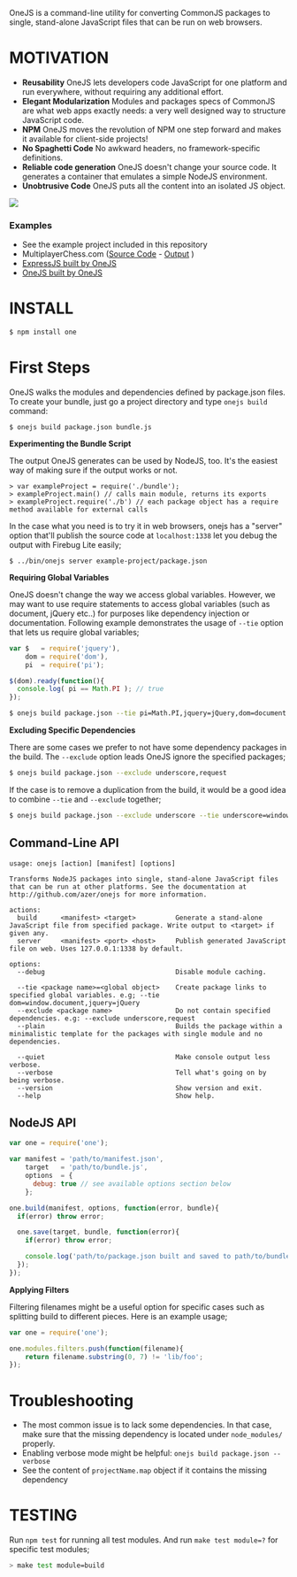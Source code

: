 OneJS is a command-line utility for converting CommonJS packages to single, stand-alone JavaScript
files that can be run on web browsers.

# MOTIVATION

* **Reusability** OneJS lets developers code JavaScript for one platform and run everywhere, without requiring any additional effort.
* **Elegant Modularization** Modules and packages specs of CommonJS are what web apps exactly needs: a very well designed way to structure JavaScript code.
* **NPM** OneJS moves the revolution of NPM one step forward and makes it available for client-side projects!
* **No Spaghetti Code** No awkward headers, no framework-specific definitions.
* **Reliable code generation** OneJS doesn't change your source code. It generates a container that emulates a simple NodeJS environment.
* **Unobtrusive Code** OneJS puts all the content into an isolated JS object.

![](http://oi41.tinypic.com/aw2us3.jpg)

### Examples
* See the example project included in this repository
* MultiplayerChess.com ([Source Code](https://github.com/azer/multiplayerchess.com/tree/master/frontend) - [Output](http://multiplayerchess.com/mpc.js) )
* [ExpressJS built by OneJS](https://gist.github.com/2415048)
* [OneJS built by OneJS](https://gist.github.com/2998719)

# INSTALL
```bash
$ npm install one
```

# First Steps

OneJS walks the modules and dependencies defined by package.json files. To create your bundle, just go a project directory and type `onejs build` command:

```
$ onejs build package.json bundle.js
```

**Experimenting the Bundle Script**

The output OneJS generates can be used by NodeJS, too. It's the easiest way of making sure if the output works or not.

```
> var exampleProject = require('./bundle');
> exampleProject.main() // calls main module, returns its exports
> exampleProject.require('./b') // each package object has a require method available for external calls
```

In the case what you need is to try it in web browsers, onejs has a "server" option that'll publish the source code at `localhost:1338` let you debug the output with Firebug Lite easily;

```
$ ../bin/onejs server example-project/package.json
```

**Requiring Global Variables**

OneJS doesn't change the way we access global variables. However, we may want to use require statements to access global variables (such as document, jQuery etc..) for purposes like dependency injection or documentation. Following example demonstrates the usage of `--tie` option that lets us require global variables;

```javascript
var $   = require('jquery'),
    dom = require('dom'),
    pi  = require('pi');

$(dom).ready(function(){
  console.log( pi == Math.PI ); // true
});
```

```bash
$ onejs build package.json --tie pi=Math.PI,jquery=jQuery,dom=document
```

**Excluding Specific Dependencies**

There are some cases we prefer to not have some dependency packages in the build. The `--exclude` option leads OneJS ignore the specified packages;

```bash
$ onejs build package.json --exclude underscore,request
```

If the case is to remove a duplication from the build, it would be a good idea to combine `--tie` and `--exclude` together;

```bash
$ onejs build package.json --exclude underscore --tie underscore=window._
```

## Command-Line API
```
usage: onejs [action] [manifest] [options]

Transforms NodeJS packages into single, stand-alone JavaScript files that can be run at other platforms. See the documentation at http://github.com/azer/onejs for more information.

actions:
  build      <manifest> <target>          Generate a stand-alone JavaScript file from specified package. Write output to <target> if given any.
  server     <manifest> <port> <host>     Publish generated JavaScript file on web. Uses 127.0.0.1:1338 by default.

options:
  --debug                                 Disable module caching.

  --tie <package name>=<global object>    Create package links to specified global variables. e.g; --tie dom=window.document,jquery=jQuery
  --exclude <package name>                Do not contain specified dependencies. e.g: --exclude underscore,request
  --plain                                 Builds the package within a minimalistic template for the packages with single module and no dependencies.

  --quiet                                 Make console output less verbose.
  --verbose                               Tell what's going on by being verbose.
  --version                               Show version and exit.
  --help                                  Show help.
```

## NodeJS API
```javascript
var one = require('one');

var manifest = 'path/to/manifest.json',
    target   = 'path/to/bundle.js',
    options  = {
      debug: true // see available options section below
    };

one.build(manifest, options, function(error, bundle){
  if(error) throw error;

  one.save(target, bundle, function(error){
    if(error) throw error;

    console.log('path/to/package.json built and saved to path/to/bundle.js successfully!');
  });
});
```

**Applying Filters**

Filtering filenames might be a useful option for specific cases such as splitting build to different pieces. Here is an example usage;

```javascript
var one = require('one');

one.modules.filters.push(function(filename){
    return filename.substring(0, 7) != 'lib/foo';
});
```

# Troubleshooting

* The most common issue is to lack some dependencies. In that case, make sure that the missing dependency is located under `node_modules/` properly.
* Enabling verbose mode might be helpful: `onejs build package.json --verbose`
* See the content of `projectName.map` object if it contains the missing dependency

# TESTING

Run `npm test` for running all test modules. And run `make test module=?` for specific test modules;

```bash
> make test module=build
```

